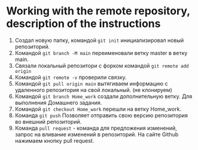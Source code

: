 # Working with the remote repository, description of the instructions
1. Создал новую папку, командой `git init` инициализировал новый репозиторий.  
2. Командой `git branch -M main` переименовали ветку master в ветку main.  
3. Связали локальный репозитори с форком командой `git remote add origin`
4. Командой `git remote -v` проверили связку.  
5. Командой `git pull origin main` вытягиваем информацию с удаленного репозитория на свой локальный. (не клонируем)
6. Командой `git branch Home_work` создали дополнительную ветку. Для выполнения Домашнего задания.
7. Командой `git checkout Home_work` перешли на ветку
Home_work.  
8. Команда `git push` Позволяет отправить свою версию репозитория во внешний репозиторий.  
9. Команда  `pull request` - команда для предложения изменений, запрос на вливание изменений в репозиторий. На сайте Github нажимаем кнопку pull request.